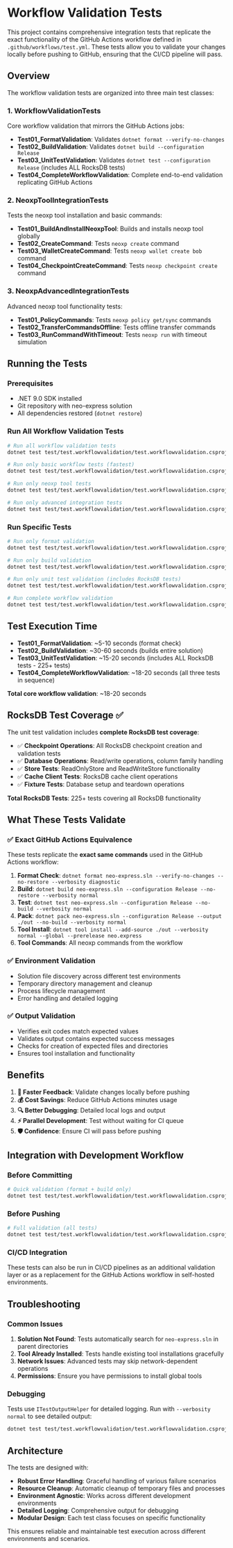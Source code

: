 # Workflow Validation Tests

This project contains comprehensive integration tests that replicate the exact functionality of the GitHub Actions workflow defined in `.github/workflows/test.yml`. These tests allow you to validate your changes locally before pushing to GitHub, ensuring that the CI/CD pipeline will pass.

## Overview

The workflow validation tests are organized into three main test classes:

### 1. WorkflowValidationTests
Core workflow validation that mirrors the GitHub Actions jobs:

- **Test01_FormatValidation**: Validates `dotnet format --verify-no-changes`
- **Test02_BuildValidation**: Validates `dotnet build --configuration Release`
- **Test03_UnitTestValidation**: Validates `dotnet test --configuration Release` (includes ALL RocksDB tests)
- **Test04_CompleteWorkflowValidation**: Complete end-to-end validation replicating GitHub Actions

### 2. NeoxpToolIntegrationTests
Tests the neoxp tool installation and basic commands:

- **Test01_BuildAndInstallNeoxpTool**: Builds and installs neoxp tool globally
- **Test02_CreateCommand**: Tests `neoxp create` command
- **Test03_WalletCreateCommand**: Tests `neoxp wallet create bob` command
- **Test04_CheckpointCreateCommand**: Tests `neoxp checkpoint create` command

### 3. NeoxpAdvancedIntegrationTests
Advanced neoxp tool functionality tests:

- **Test01_PolicyCommands**: Tests `neoxp policy get/sync` commands
- **Test02_TransferCommandsOffline**: Tests offline transfer commands
- **Test03_RunCommandWithTimeout**: Tests `neoxp run` with timeout simulation

## Running the Tests

### Prerequisites

- .NET 9.0 SDK installed
- Git repository with neo-express solution
- All dependencies restored (`dotnet restore`)

### Run All Workflow Validation Tests

```bash
# Run all workflow validation tests
dotnet test test/test.workflowvalidation/test.workflowvalidation.csproj --configuration Release --verbosity normal

# Run only basic workflow tests (fastest)
dotnet test test/test.workflowvalidation/test.workflowvalidation.csproj --configuration Release --filter "FullyQualifiedName~WorkflowValidationTests"

# Run only neoxp tool tests
dotnet test test/test.workflowvalidation/test.workflowvalidation.csproj --configuration Release --filter "FullyQualifiedName~NeoxpToolIntegrationTests"

# Run only advanced integration tests
dotnet test test/test.workflowvalidation/test.workflowvalidation.csproj --configuration Release --filter "FullyQualifiedName~NeoxpAdvancedIntegrationTests"
```

### Run Specific Tests

```bash
# Run only format validation
dotnet test test/test.workflowvalidation/test.workflowvalidation.csproj --configuration Release --filter "Test01_FormatValidation"

# Run only build validation
dotnet test test/test.workflowvalidation/test.workflowvalidation.csproj --configuration Release --filter "Test02_BuildValidation"

# Run only unit test validation (includes RocksDB tests)
dotnet test test/test.workflowvalidation/test.workflowvalidation.csproj --configuration Release --filter "Test03_UnitTestValidation"

# Run complete workflow validation
dotnet test test/test.workflowvalidation/test.workflowvalidation.csproj --configuration Release --filter "Test04_CompleteWorkflowValidation"
```

## Test Execution Time

- **Test01_FormatValidation**: ~5-10 seconds (format check)
- **Test02_BuildValidation**: ~30-60 seconds (builds entire solution)
- **Test03_UnitTestValidation**: ~15-20 seconds (includes ALL RocksDB tests - 225+ tests)
- **Test04_CompleteWorkflowValidation**: ~18-20 seconds (all three tests in sequence)

**Total core workflow validation**: ~18-20 seconds

## RocksDB Test Coverage ✅

The unit test validation includes **complete RocksDB test coverage**:

- ✅ **Checkpoint Operations**: All RocksDB checkpoint creation and validation tests
- ✅ **Database Operations**: Read/write operations, column family handling
- ✅ **Store Tests**: ReadOnlyStore and ReadWriteStore functionality
- ✅ **Cache Client Tests**: RocksDB cache client operations
- ✅ **Fixture Tests**: Database setup and teardown operations

**Total RocksDB Tests**: 225+ tests covering all RocksDB functionality

## What These Tests Validate

### ✅ Exact GitHub Actions Equivalence

These tests replicate the **exact same commands** used in the GitHub Actions workflow:

1. **Format Check**: `dotnet format neo-express.sln --verify-no-changes --no-restore --verbosity diagnostic`
2. **Build**: `dotnet build neo-express.sln --configuration Release --no-restore --verbosity normal`
3. **Test**: `dotnet test neo-express.sln --configuration Release --no-build --verbosity normal`
4. **Pack**: `dotnet pack neo-express.sln --configuration Release --output ./out --no-build --verbosity normal`
5. **Tool Install**: `dotnet tool install --add-source ./out --verbosity normal --global --prerelease neo.express`
6. **Tool Commands**: All neoxp commands from the workflow

### ✅ Environment Validation

- Solution file discovery across different test environments
- Temporary directory management and cleanup
- Process lifecycle management
- Error handling and detailed logging

### ✅ Output Validation

- Verifies exit codes match expected values
- Validates output contains expected success messages
- Checks for creation of expected files and directories
- Ensures tool installation and functionality

## Benefits

1. **🚀 Faster Feedback**: Validate changes locally before pushing
2. **💰 Cost Savings**: Reduce GitHub Actions minutes usage
3. **🔍 Better Debugging**: Detailed local logs and output
4. **⚡ Parallel Development**: Test without waiting for CI queue
5. **🛡️ Confidence**: Ensure CI will pass before pushing

## Integration with Development Workflow

### Before Committing
```bash
# Quick validation (format + build only)
dotnet test test/test.workflowvalidation/test.workflowvalidation.csproj --filter "Test01_FormatValidation or Test02_BuildValidation"
```

### Before Pushing
```bash
# Full validation (all tests)
dotnet test test/test.workflowvalidation/test.workflowvalidation.csproj --configuration Release
```

### CI/CD Integration
These tests can also be run in CI/CD pipelines as an additional validation layer or as a replacement for the GitHub Actions workflow in self-hosted environments.

## Troubleshooting

### Common Issues

1. **Solution Not Found**: Tests automatically search for `neo-express.sln` in parent directories
2. **Tool Already Installed**: Tests handle existing tool installations gracefully
3. **Network Issues**: Advanced tests may skip network-dependent operations
4. **Permissions**: Ensure you have permissions to install global tools

### Debugging

Tests use `ITestOutputHelper` for detailed logging. Run with `--verbosity normal` to see detailed output:

```bash
dotnet test test/test.workflowvalidation/test.workflowvalidation.csproj --configuration Release --verbosity normal --logger "console;verbosity=detailed"
```

## Architecture

The tests are designed with:

- **Robust Error Handling**: Graceful handling of various failure scenarios
- **Resource Cleanup**: Automatic cleanup of temporary files and processes
- **Environment Agnostic**: Works across different development environments
- **Detailed Logging**: Comprehensive output for debugging
- **Modular Design**: Each test class focuses on specific functionality

This ensures reliable and maintainable test execution across different environments and scenarios.
